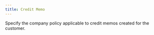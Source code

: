 ```yaml
---
title: Credit Memo
---
```



Specify the company policy applicable to credit memos created for the customer.
